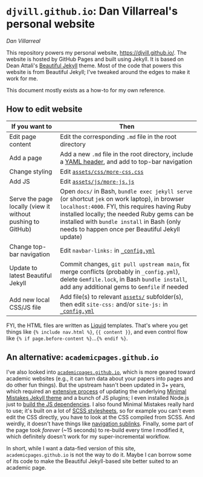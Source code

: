 # `djvill.github.io`: Dan Villarreal's personal website

*Dan Villarreal*

This repository powers my personal website, <https://djvill.github.io/>.
The website is hosted by GitHub Pages and built using Jekyll.
It is based on Dean Attali's [Beautiful Jekyll](https://github.com/daattali/beautiful-jekyll) theme.
Most of the code that powers this website is from Beautiful Jekyll; 
I've tweaked around the edges to make it work for me.

This document mostly exists as a how-to for my own reference.

## How to edit website

| If you want to | Then    |
|----------------|---------|
| Edit page content | Edit the corresponding `.md` file in the root directory |
| Add a page | Add a new `.md` file in the root directory, include a [YAML header](https://github.com/daattali/beautiful-jekyll#supported-parameters), and add to top-bar navigation |
| Change styling | Edit [`assets/css/more-css.css`](assets/css/more-css.css) |
| Add JS | Edit [`assets/js/more-js.js`](assets/js/more-js.js) |
| Serve the page locally (view it without pushing to GitHub) | Open `docs/` in Bash, `bundle exec jekyll serve` (or shortcut `jek` on work laptop), in browser `localhost:4000`. FYI, this requires having Ruby installed locally; the needed Ruby gems can be installed with `bundle install` in Bash (only needs to happen once per Beautiful Jekyll update) |
| Change top-bar navigation | Edit `navbar-links:` in [`_config.yml`](_config.yml) |
| Update to latest Beautiful Jekyll | Commit changes, `git pull upstream main`, fix merge conflicts (probably in `_config.yml`), delete `Gemfile.lock`, in Bash `bundle install`, add any additional gems to `Gemfile` if needed |
| Add new local CSS/JS file | Add file(s) to relevant [`assets/`](assets/) subfolder(s), then edit `site-css:` and/or `site-js:` in [`_config.yml`](_config.yml) |


FYI, the HTML files are written as [Liquid](https://shopify.github.io/liquid/) templates.
That's where you get things like `{% include nav.html %}`, `{{ content }}`, and even control flow like `{% if page.before-content %}`...`{% endif %}`.



## An alternative: `academicpages.github.io`

I've also looked into [`academicpages.github.io`](https://github.com/academicpages/academicpages.github.io), which is more geared toward academic websites (e.g., it can turn data about your papers into pages and do other fun things).
But the upstream hasn't been updated in 3+ years, which required an [extensive process](https://github.com/djvill/academicpages.github.io/commit/7e05ef7473dbdc28a211eae755279d22947070d8) of updating the underlying [Minimal Mistakes Jekyll theme](https://mmistakes.github.io/minimal-mistakes/) and a bunch of JS plugins; 
I even installed Node.js just to [build the JS dependencies](https://mmistakes.github.io/minimal-mistakes/docs/javascript/#build-process).
I also found Minimal Mistakes really hard to use;
it's built on a lot of [SCSS stylesheets](https://mmistakes.github.io/minimal-mistakes/docs/stylesheets/), so for example you can't even edit the CSS directly, you have to look at the CSS compiled from SCSS.
And weirdly, it doesn't have things like [navigation sublinks](https://github.com/mmistakes/minimal-mistakes/issues/1960#issuecomment-440358390).
Finally, some part of the page took *forever* (~15 seconds) to re-build every time I modified it, which definitely doesn't work for my super-incremental workflow.

In short, while I want a data-fied version of this site, `academicpages.github.io` is not the way to do it.
Maybe I can borrow some of its code to make the Beautiful Jekyll-based site better suited to an academic page.
